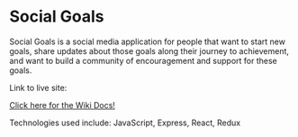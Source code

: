 # Social Goals

Social Goals is a social media application for people that want to start new goals, share updates about those goals along their journey to achievement, and want to build a community of encouragement and support for these goals.

Link to live site: 

[Click here for the Wiki Docs!](https://github.com/anwilson93/SocialGoals/wiki)

Technologies used include: JavaScript, Express, React, Redux
